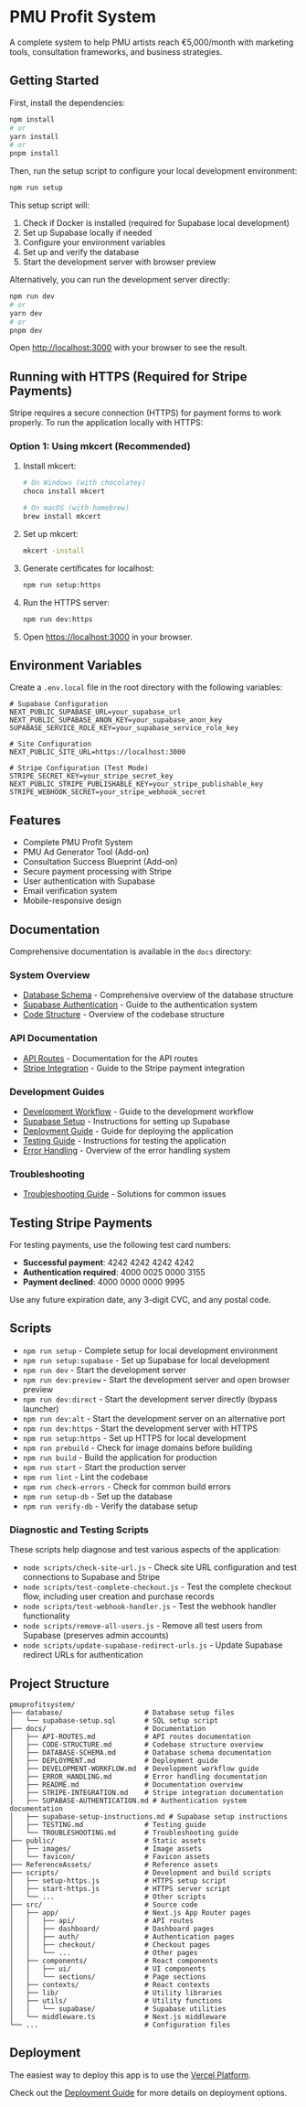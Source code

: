 # PMU Profit System

A complete system to help PMU artists reach €5,000/month with marketing tools, consultation frameworks, and business strategies.

## Getting Started

First, install the dependencies:

```bash
npm install
# or
yarn install
# or
pnpm install
```

Then, run the setup script to configure your local development environment:

```bash
npm run setup
```

This setup script will:
1. Check if Docker is installed (required for Supabase local development)
2. Set up Supabase locally if needed
3. Configure your environment variables
4. Set up and verify the database
5. Start the development server with browser preview

Alternatively, you can run the development server directly:

```bash
npm run dev
# or
yarn dev
# or
pnpm dev
```

Open [http://localhost:3000](http://localhost:3000) with your browser to see the result.

## Running with HTTPS (Required for Stripe Payments)

Stripe requires a secure connection (HTTPS) for payment forms to work properly. To run the application locally with HTTPS:

### Option 1: Using mkcert (Recommended)

1. Install mkcert:
   ```bash
   # On Windows (with chocolatey)
   choco install mkcert

   # On macOS (with homebrew)
   brew install mkcert
   ```

2. Set up mkcert:
   ```bash
   mkcert -install
   ```

3. Generate certificates for localhost:
   ```bash
   npm run setup:https
   ```

4. Run the HTTPS server:
   ```bash
   npm run dev:https
   ```

5. Open [https://localhost:3000](https://localhost:3000) in your browser.

## Environment Variables

Create a `.env.local` file in the root directory with the following variables:

```
# Supabase Configuration
NEXT_PUBLIC_SUPABASE_URL=your_supabase_url
NEXT_PUBLIC_SUPABASE_ANON_KEY=your_supabase_anon_key
SUPABASE_SERVICE_ROLE_KEY=your_supabase_service_role_key

# Site Configuration
NEXT_PUBLIC_SITE_URL=https://localhost:3000

# Stripe Configuration (Test Mode)
STRIPE_SECRET_KEY=your_stripe_secret_key
NEXT_PUBLIC_STRIPE_PUBLISHABLE_KEY=your_stripe_publishable_key
STRIPE_WEBHOOK_SECRET=your_stripe_webhook_secret
```

## Features

- Complete PMU Profit System
- PMU Ad Generator Tool (Add-on)
- Consultation Success Blueprint (Add-on)
- Secure payment processing with Stripe
- User authentication with Supabase
- Email verification system
- Mobile-responsive design

## Documentation

Comprehensive documentation is available in the `docs` directory:

### System Overview
- [Database Schema](docs/DATABASE-SCHEMA.md) - Comprehensive overview of the database structure
- [Supabase Authentication](docs/SUPABASE-AUTHENTICATION.md) - Guide to the authentication system
- [Code Structure](docs/CODE-STRUCTURE.md) - Overview of the codebase structure

### API Documentation
- [API Routes](docs/API-ROUTES.md) - Documentation for the API routes
- [Stripe Integration](docs/STRIPE-INTEGRATION.md) - Guide to the Stripe payment integration

### Development Guides
- [Development Workflow](docs/DEVELOPMENT-WORKFLOW.md) - Guide to the development workflow
- [Supabase Setup](docs/supabase-setup-instructions.md) - Instructions for setting up Supabase
- [Deployment Guide](docs/DEPLOYMENT.md) - Guide for deploying the application
- [Testing Guide](docs/TESTING.md) - Instructions for testing the application
- [Error Handling](docs/ERROR_HANDLING.md) - Overview of the error handling system

### Troubleshooting
- [Troubleshooting Guide](docs/TROUBLESHOOTING.md) - Solutions for common issues

## Testing Stripe Payments

For testing payments, use the following test card numbers:

- **Successful payment**: 4242 4242 4242 4242
- **Authentication required**: 4000 0025 0000 3155
- **Payment declined**: 4000 0000 0000 9995

Use any future expiration date, any 3-digit CVC, and any postal code.

## Scripts

- `npm run setup` - Complete setup for local development environment
- `npm run setup:supabase` - Set up Supabase for local development
- `npm run dev` - Start the development server
- `npm run dev:preview` - Start the development server and open browser preview
- `npm run dev:direct` - Start the development server directly (bypass launcher)
- `npm run dev:alt` - Start the development server on an alternative port
- `npm run dev:https` - Start the development server with HTTPS
- `npm run setup:https` - Set up HTTPS for local development
- `npm run prebuild` - Check for image domains before building
- `npm run build` - Build the application for production
- `npm run start` - Start the production server
- `npm run lint` - Lint the codebase
- `npm run check-errors` - Check for common build errors
- `npm run setup-db` - Set up the database
- `npm run verify-db` - Verify the database setup

### Diagnostic and Testing Scripts

These scripts help diagnose and test various aspects of the application:

- `node scripts/check-site-url.js` - Check site URL configuration and test connections to Supabase and Stripe
- `node scripts/test-complete-checkout.js` - Test the complete checkout flow, including user creation and purchase records
- `node scripts/test-webhook-handler.js` - Test the webhook handler functionality
- `node scripts/remove-all-users.js` - Remove all test users from Supabase (preserves admin accounts)
- `node scripts/update-supabase-redirect-urls.js` - Update Supabase redirect URLs for authentication

## Project Structure

```
pmuprofitsystem/
├── database/                    # Database setup files
│   └── supabase-setup.sql       # SQL setup script
├── docs/                        # Documentation
│   ├── API-ROUTES.md            # API routes documentation
│   ├── CODE-STRUCTURE.md        # Codebase structure overview
│   ├── DATABASE-SCHEMA.md       # Database schema documentation
│   ├── DEPLOYMENT.md            # Deployment guide
│   ├── DEVELOPMENT-WORKFLOW.md  # Development workflow guide
│   ├── ERROR_HANDLING.md        # Error handling documentation
│   ├── README.md                # Documentation overview
│   ├── STRIPE-INTEGRATION.md    # Stripe integration documentation
│   ├── SUPABASE-AUTHENTICATION.md # Authentication system documentation
│   ├── supabase-setup-instructions.md # Supabase setup instructions
│   ├── TESTING.md               # Testing guide
│   └── TROUBLESHOOTING.md       # Troubleshooting guide
├── public/                      # Static assets
│   ├── images/                  # Image assets
│   └── favicon/                 # Favicon assets
├── ReferenceAssets/             # Reference assets
├── scripts/                     # Development and build scripts
│   ├── setup-https.js           # HTTPS setup script
│   ├── start-https.js           # HTTPS server script
│   └── ...                      # Other scripts
├── src/                         # Source code
│   ├── app/                     # Next.js App Router pages
│   │   ├── api/                 # API routes
│   │   ├── dashboard/           # Dashboard pages
│   │   ├── auth/                # Authentication pages
│   │   ├── checkout/            # Checkout pages
│   │   └── ...                  # Other pages
│   ├── components/              # React components
│   │   ├── ui/                  # UI components
│   │   └── sections/            # Page sections
│   ├── contexts/                # React contexts
│   ├── lib/                     # Utility libraries
│   ├── utils/                   # Utility functions
│   │   └── supabase/            # Supabase utilities
│   └── middleware.ts            # Next.js middleware
└── ...                          # Configuration files
```

## Deployment

The easiest way to deploy this app is to use the [Vercel Platform](https://vercel.com/new).

Check out the [Deployment Guide](docs/DEPLOYMENT.md) for more details on deployment options.
